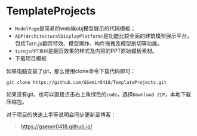 # TemplateProjects

- `ModelPage`是简易的web端obj模型展示的代码模板；
- `ADP(ArchitecturalDisplayPlatform)`是功能比较全面的建筑模型展示平台，包括Turn.js翻页特效、模型爆炸、构件拖拽及模型剖切等功能。
- `turnjsPPT素材`是翻页效果的样式及内容的PPT原始模板素材。
- 下载项目模板

如果电脑安装了git，那么使用clone命令下载代码即可：

```
git clone https://github.com/GSemir0418/TemplateProjects.git
```

如果没有git，也可以直接点击右上角绿色的`code`，选择`Download ZIP`，本地下载压缩包。

对于项目的快速上手等说明会同步更新至博客：

> https://gsemir0418.github.io/